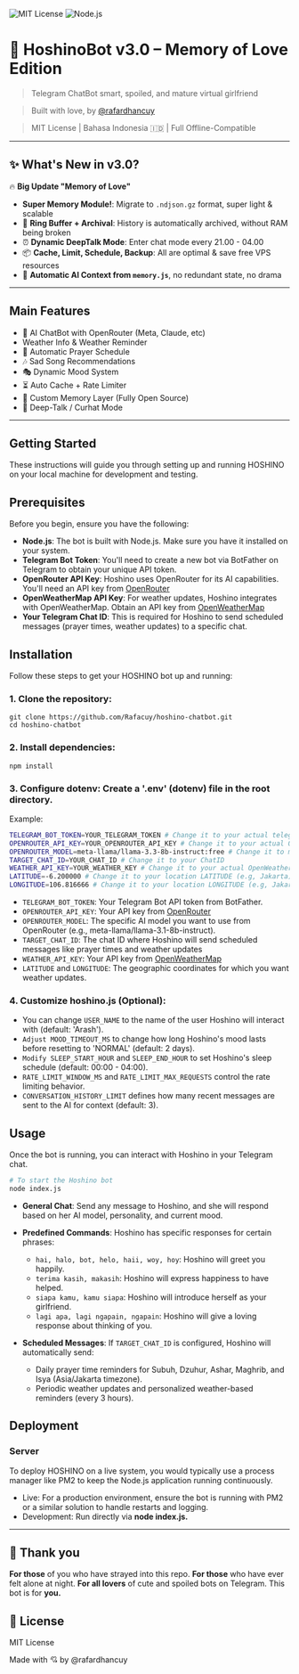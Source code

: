 ![MIT License](https://img.shields.io/badge/license-MIT-blue.svg)
![Node.js](https://img.shields.io/badge/node-%3E=18.0.0-green)

# 💖 HoshinoBot v3.0 – Memory of Love Edition

> Telegram ChatBot smart, spoiled, and mature virtual girlfriend

> Built with love, by [@rafardhancuy](https://github.com/rafacuy)

> MIT License | Bahasa Indonesia 🇮🇩 | Full Offline-Compatible

---

## ✨ What's New in v3.0?

🔥 **Big Update "Memory of Love"**
-  **Super Memory Module!**: Migrate to `.ndjson.gz` format, super light & scalable
- 💾 **Ring Buffer + Archival**: History is automatically archived, without RAM being broken
- ⏰ **Dynamic DeepTalk Mode**: Enter chat mode every 21.00 - 04.00
- 📦 **Cache, Limit, Schedule, Backup**: All are optimal & save free VPS resources
- 💬 **Automatic AI Context from `memory.js`**, no redundant state, no drama

---

##  Main Features

- 💬 AI ChatBot with OpenRouter (Meta, Claude, etc)
-  Weather Info & Weather Reminder
- 🙏 Automatic Prayer Schedule
- 🎶 Sad Song Recommendations
- 🎭 Dynamic Mood System
- ⏳ Auto Cache + Rate Limiter
- 🧠 Custom Memory Layer (Fully Open Source)
- 💌 Deep-Talk / Curhat Mode

---

## Getting Started

These instructions will guide you through setting up and running HOSHINO on your local machine for development and testing.

## Prerequisites

Before you begin, ensure you have the following:

- **Node.js**: The bot is built with Node.js. Make sure you have it installed on your system.
- **Telegram Bot Token**: You'll need to create a new bot via BotFather on Telegram to obtain your unique API token.
- **OpenRouter API Key**: Hoshino uses OpenRouter for its AI capabilities. You'll need an API key from [OpenRouter](https://OpenRouter.ai)
- **OpenWeatherMap API Key**: For weather updates, Hoshino integrates with OpenWeatherMap. Obtain an API key from [OpenWeatherMap](https://OpenWeatherMap.org)
- **Your Telegram Chat ID**: This is required for Hoshino to send scheduled messages (prayer times, weather updates) to a specific chat.

## Installation

Follow these steps to get your HOSHINO bot up and running:

### 1. **Clone the repository**:
```
git clone https://github.com/Rafacuy/hoshino-chatbot.git
cd hoshino-chatbot
```
### 2. **Install dependencies**:
```
npm install
``` 
### 3. **Configure dotenv: Create a '.env' (dotenv) file in the root directory.**
Example:

```bash
TELEGRAM_BOT_TOKEN=YOUR_TELEGRAM_TOKEN # Change it to your actual telegram bot token
OPENROUTER_API_KEY=YOUR_OPENROUTER_API_KEY # Change it to your actual OpenRouter API key
OPENROUTER_MODEL=meta-llama/llama-3.3-8b-instruct:free # Change it to model that you want to use
TARGET_CHAT_ID=YOUR_CHAT_ID # Change it to your ChatID
WEATHER_API_KEY=YOUR_WEATHER_KEY # Change it to your actual OpenWeatherMap API
LATITUDE=-6.200000 # Change it to your location LATITUDE (e.g, Jakarta)
LONGITUDE=106.816666 # Change it to your location LONGITUDE (e.g, Jakarta)
```

- `TELEGRAM_BOT_TOKEN`: Your Telegram Bot API token from BotFather.
- `OPENROUTER_API_KEY`: Your API key from [OpenRouter](https://openrouter.ai)
- `OPENROUTER_MODEL`: The specific AI model you want to use from OpenRouter (e.g., meta-llama/llama-3.1-8b-instruct).
- `TARGET_CHAT_ID`: The chat ID where Hoshino will send scheduled messages like prayer times and weather updates
- `WEATHER_API_KEY`: Your API key from [OpenWeatherMap](https://OpenWeatherMap.org)
- `LATITUDE` and `LONGITUDE`: The geographic coordinates for which you want weather updates.

### 4. Customize hoshino.js **(Optional)**:
- You can change `USER_NAME` to the name of the user Hoshino will interact with (default: 'Arash').
- `Adjust MOOD_TIMEOUT_MS` to change how long Hoshino's mood lasts before resetting to 'NORMAL' (default: 2 days).
- `Modify SLEEP_START_HOUR` and `SLEEP_END_HOUR` to set Hoshino's sleep schedule (default: 00:00 - 04:00).
- `RATE_LIMIT_WINDOW_MS` and `RATE_LIMIT_MAX_REQUESTS` control the rate limiting behavior.
- `CONVERSATION_HISTORY_LIMIT` defines how many recent messages are sent to the AI for context (default: 3).

## Usage

Once the bot is running, you can interact with Hoshino in your Telegram chat.

```bash
# To start the Hoshino bot
node index.js
```

- **General Chat**: Send any message to Hoshino, and she will respond based on her AI model, personality, and current mood.
- **Predefined Commands**: Hoshino has specific responses for certain phrases:
    - `hai, halo, bot, helo, haii, woy, hoy`: Hoshino will greet you happily.
    - `terima kasih, makasih`: Hoshino will express happiness to have helped.
    - `siapa kamu, kamu siapa`: Hoshino will introduce herself as your girlfriend.
    - `lagi apa, lagi ngapain, ngapain`: Hoshino will give a loving response about thinking of you.

- **Scheduled Messages**: If `TARGET_CHAT_ID` is configured, Hoshino will automatically send:
    - Daily prayer time reminders for Subuh, Dzuhur, Ashar, Maghrib, and Isya (Asia/Jakarta timezone).
    - Periodic weather updates and personalized weather-based reminders (every 3 hours).   


## Deployment

### Server

To deploy HOSHINO on a live system, you would typically use a process manager like PM2 to keep the Node.js application running continuously.

- Live: For a production environment, ensure the bot is running with PM2 or a similar solution to handle restarts and logging.
- Development: Run directly via **node index.js.**

---

## 🙏 Thank you
**For those** of you who have strayed into this repo.
**For those** who have ever felt alone at night.
**For all lovers** of cute and spoiled bots on Telegram.
This bot is for **you.**


## 📜 License
MIT License

Made with 💘 by @rafardhancuy

